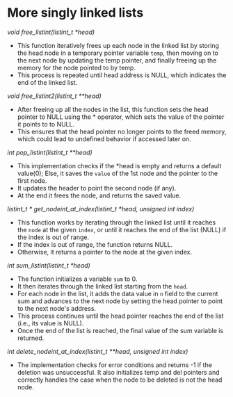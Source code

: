 # More singly linked lists

_void free_listint(listint_t *head)_

- This function iteratively frees up each node in the linked list by storing the head node in a temporary pointer variable `temp`, then moving on to the next node by updating the temp pointer, and finally freeing up the memory for the node pointed to by temp.
- This process is repeated until head address is NULL, which indicates the end of the linked list.

_void free_listint2(listint_t **head)_

- After freeing up all the nodes in the list, this function sets the head pointer to NULL using the * operator, which sets the value of the pointer it points to to NULL.
- This ensures that the head pointer no longer points to the freed memory, which could lead to undefined behavior if accessed later on.

_int pop_listint(listint_t **head)_

- This implementation checks if the *head is empty and returns a default value(0); Else, it saves the `value` of the 1st node and the pointer to the first node.
- It updates the header to point the second node (if any).
- At the end it frees the node, and returns the saved value.

_listint_t * get_nodeint_at_index(listint_t *head, unsigned int index)_

- This function works by iterating through the linked list until it reaches the `node` at the given `index`, or until it reaches the end of the list (NULL) if the index is out of range.
- If the index is out of range, the function returns NULL.
- Otherwise, it returns a pointer to the node at the given index.

_int sum_listint(listint_t *head)_

- The function initializes a variable `sum` to 0.
- It then iterates through the linked list starting from the `head`.
- For each node in the list, it adds the data value in `n` field to the current sum and advances to the next node by setting the head pointer to point to the next node's address.
- This process continues until the head pointer reaches the end of the list (i.e., its value is NULL).
- Once the end of the list is reached, the final value of the sum variable is returned.

_int delete_nodeint_at_index(listint_t **head, unsigned int index)_

- The implementation checks for error conditions and returns -1 if the deletion was unsuccessful. It also initializes temp and del pointers and correctly handles the case when the node to be deleted is not the head node.
